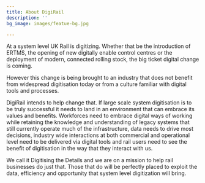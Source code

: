 ```yaml
---
title: About DigiRail
description: ''
bg_image: images/featue-bg.jpg

---
```

At a system level UK Rail is digitizing. Whether that be the introduction of ERTMS, the opening of new digitally enable control centres or the deployment of modern, connected rolling stock, the big ticket digital change is coming.

However this change is being brought to an industry that does not benefit from widespread digitisation today or from a culture familiar with digital tools and processes.

DigiRail intends to help change that. If large scale system digitisation is to be truly successful it needs to land in an environment that can embrace its values and benefits. Workforces need to embrace digital ways of working while retaining the knowledge and understanding of legacy systems that still currently operate much of the infrastructure, data needs to drive most decisions, industry wide interactions at both commercial and operational level need to be delivered via digital tools and rail users need to see the benefit of digitisation in the way that they interact with us.

We call it Digitising the Details and we are on a mission to help rail businesses do just that. Those that do will be perfectly placed to exploit the data, efficiency and opportunity that system level digitization will bring.